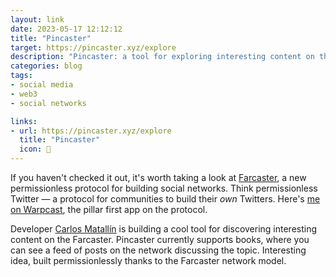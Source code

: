 ```yaml
---
layout: link
date: 2023-05-17 12:12:12
title: "Pincaster"
target: https://pincaster.xyz/explore
description: "Pincaster: a tool for exploring interesting content on the Farcaster network."
categories: blog
tags:
- social media
- web3
- social networks

links:
- url: https://pincaster.xyz/explore
  title: "Pincaster"
  icon: 📌
---
```


If you haven't checked it out, it's worth taking a look at [Farcaster](https://www.farcaster.xyz/ "Farcaster"), a new permissionless protocol for building social networks. Think permissionless Twitter — a protocol for communities to build their _own_ Twitters. Here's [me on Warpcast](https://warpcast.com/coleman "coleman on Warpcast"), the pillar first app on the protocol.

Developer [Carlos Matallín](https://warpcast.com/matallo "Carlos Matallin on Warpcast") is building a cool tool for discovering interesting content on the Farcaster. Pincaster currently supports books, where you can see a feed of posts on the network discussing the topic. Interesting idea, built permissionlessly thanks to the Farcaster network model.
